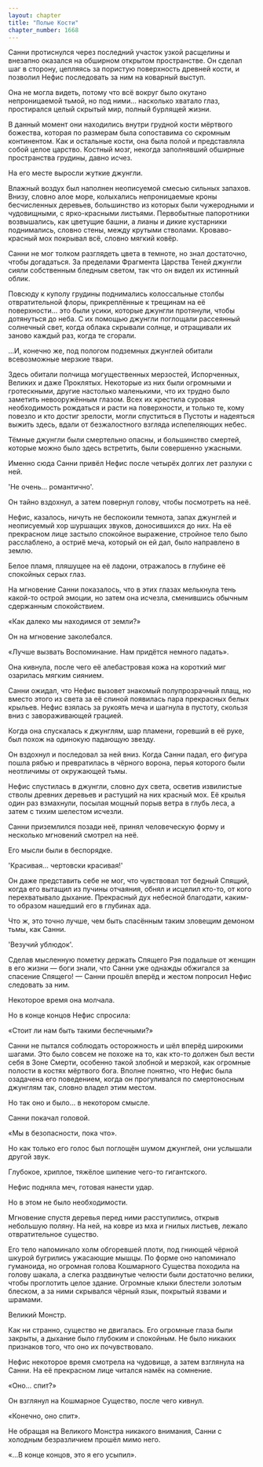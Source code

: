```yaml
---
layout: chapter
title: "Полые Кости"
chapter_number: 1668
---
```




Санни протиснулся через последний участок узкой расщелины и внезапно оказался на обширном открытом пространстве. Он сделал шаг в сторону, цепляясь за пористую поверхность древней кости, и позволил Нефис последовать за ним на коварный выступ.

Она не могла видеть, потому что всё вокруг было окутано непроницаемой тьмой, но под ними... насколько хватало глаз, простирался целый скрытый мир, полный бурлящей жизни.

В данный момент они находились внутри грудной кости мёртвого божества, которая по размерам была сопоставима со скромным континентом. Как и остальные кости, она была полой и представляла собой целое царство. Костный мозг, некогда заполнявший обширные пространства грудины, давно исчез.

На его месте выросли жуткие джунгли.

Влажный воздух был наполнен неописуемой смесью сильных запахов. Внизу, словно алое море, колыхались непроницаемые кроны бесчисленных деревьев, большинство из которых были чужеродными и чудовищными, с ярко-красными листьями. Первобытные папоротники возвышались, как цветущие башни, а лианы и дикие кустарники поднимались, словно стены, между крутыми стволами. Кроваво-красный мох покрывал всё, словно мягкий ковёр.

Санни не мог толком разглядеть цвета в темноте, но знал достаточно, чтобы догадаться. За пределами Фрагмента Царства Теней джунгли сияли собственным бледным светом, так что он видел их истинный облик.

Повсюду к куполу грудины поднимались колоссальные столбы отвратительной флоры, прикреплённые к трещинам на её поверхности… это были усики, которые джунгли протянули, чтобы дотянуться до неба. С их помощью джунгли поглощали рассеянный солнечный свет, когда облака скрывали солнце, и отращивали их заново каждый раз, когда те сгорали.

...И, конечно же, под пологом подземных джунглей обитали всевозможные мерзкие твари.

Здесь обитали полчища могущественных мерзостей, Испорченных, Великих и даже Проклятых. Некоторые из них были огромными и гротескными, другие настолько маленькими, что их трудно было заметить невооружённым глазом. Всех их крестила суровая необходимость рождаться и расти на поверхности, и только те, кому повезло и кто достиг зрелости, могли спуститься в Пустоты и надеяться выжить здесь, вдали от безжалостного взгляда испепеляющих небес.

Тёмные джунгли были смертельно опасны, и большинство смертей, которые можно было здесь встретить, были совершенно ужасными.

Именно сюда Санни привёл Нефис после четырёх долгих лет разлуки с ней.

'Не очень… романтично'.

Он тайно вздохнул, а затем повернул голову, чтобы посмотреть на неё.

Нефис, казалось, ничуть не беспокоили темнота, запах джунглей и неописуемый хор шуршащих звуков, доносившихся до них. На её прекрасном лице застыло спокойное выражение, стройное тело было расслаблено, а остриё меча, который он ей дал, было направлено в землю.

Белое пламя, пляшущее на её ладони, отражалось в глубине её спокойных серых глаз.

На мгновение Санни показалось, что в этих глазах мелькнула тень какой-то острой эмоции, но затем она исчезла, сменившись обычным сдержанным спокойствием.

«Как далеко мы находимся от земли?»

Он на мгновение заколебался.

«Лучше вызвать Воспоминание. Нам придётся немного падать».

Она кивнула, после чего её алебастровая кожа на короткий миг озарилась мягким сиянием.

Санни ожидал, что Нефис вызовет знакомый полупрозрачный плащ, но вместо этого из света за её спиной появилась пара прекрасных белых крыльев. Нефис взялась за рукоять меча и шагнула в пустоту, скользя вниз с завораживающей грацией.

Когда она спускалась к джунглям, шар пламени, горевший в её руке, был похож на одинокую падающую звезду.

Он вздохнул и последовал за ней вниз. Когда Санни падал, его фигура пошла рябью и превратилась в чёрного ворона, перья которого были неотличимы от окружающей тьмы.

Нефис спустилась в джунгли, словно дух света, осветив извилистые стволы древних деревьев и растущий на них красный мох. Её крылья один раз взмахнули, посылая мощный порыв ветра в глубь леса, а затем с тихим шелестом исчезли.

Санни приземлился позади неё, принял человеческую форму и несколько мгновений смотрел на неё.

Его мысли были в беспорядке.

'Красивая... чертовски красивая!'

Он даже представить себе не мог, что чувствовал тот бедный Спящий, когда его вытащил из пучины отчаяния, обнял и исцелил кто-то, от кого перехватывало дыхание. Прекрасный дух небесной благодати, каким-то образом нашедший его в глубинах ада.

Что ж, это точно лучше, чем быть спасённым таким зловещим демоном тьмы, как Санни.

'Везучий ублюдок'.

Сделав мысленную пометку держать Спящего Рэя подальше от женщин в его жизни — боги знали, что Санни уже однажды обжигался за спасение Спящего! — Санни прошёл вперёд и жестом попросил Нефис следовать за ним.

Некоторое время она молчала.

Но в конце концов Нефис спросила:

«Стоит ли нам быть такими беспечными?»

Санни не пытался соблюдать осторожность и шёл вперёд широкими шагами. Это было совсем не похоже на то, как кто-то должен был вести себя в Зоне Смерти, особенно такой злобной и мерзкой, как огромные полости в костях мёртвого бога. Вполне понятно, что Нефис была озадачена его поведением, когда он прогуливался по смертоносным джунглям так, словно владел этим местом.

Но так оно и было... в некотором смысле.

Санни покачал головой.

«Мы в безопасности, пока что».

Но как только его голос был поглощён шумом джунглей, они услышали другой звук.

Глубокое, хриплое, тяжёлое шипение чего-то гигантского.

Нефис подняла меч, готовая нанести удар.

Но в этом не было необходимости.

Мгновение спустя деревья перед ними расступились, открыв небольшую поляну. На ней, на ковре из мха и гнилых листьев, лежало отвратительное существо.

Его тело напоминало холм обгоревшей плоти, под гниющей чёрной шкурой бугрились ужасающие мышцы. По форме оно напоминало гуманоида, но огромная голова Кошмарного Существа походила на голову шакала, а слегка раздвинутые челюсти были достаточно велики, чтобы проглотить целое здание. Огромные клыки блестели золотым блеском, а за ними скрывался чёрный язык, покрытый язвами и шрамами.

Великий Монстр.

Как ни странно, существо не двигалась. Его огромные глаза были закрыты, а дыхание было глубоким и спокойным. Не было никаких признаков того, что оно их почувствовало.

Нефис некоторое время смотрела на чудовище, а затем взглянула на Санни. На её прекрасном лице читался намёк на сомнение.

«Оно... спит?»

Он взглянул на Кошмарное Существо, после чего кивнул.

«Конечно, оно спит».

Не обращая на Великого Монстра никакого внимания, Санни с холодным безразличием прошёл мимо него.

«...В конце концов, это я его усыпил».


